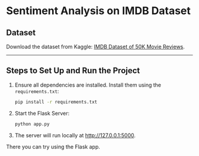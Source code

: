 # Sentiment Analysis on IMDB Dataset

## Dataset
Download the dataset from Kaggle: [IMDB Dataset of 50K Movie Reviews](https://www.kaggle.com/datasets/lakshmi25npathi/imdb-dataset-of-50k-movie-reviews).

---

## Steps to Set Up and Run the Project

1. Ensure all dependencies are installed. Install them using the `requirements.txt`:
   ```bash
   pip install -r requirements.txt
2. Start the Flask Server:
   ```bash
   python app.py
3. The server will run locally at http://127.0.0.1:5000.

There you can try using the Flask app.


